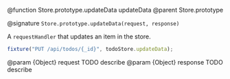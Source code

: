 @function Store.prototype.updateData updateData
@parent Store.prototype

@signature `Store.prototype.updateData(request, response)`

A `requestHandler` that updates an item in the store.

```js
fixture("PUT /api/todos/{_id}", todoStore.updateData);
```
  @param {Object} request TODO describe
  @param {Object} response TODO describe

